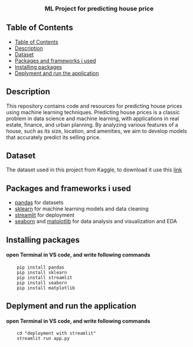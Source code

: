 <br />
<p align="center">

  <h3 align="center">ML Project for predicting house price</h3>
</p>

## Table of Contents

- [Table of Contents](#table-of-contents)
- [Description](#description)
- [Dataset](#Dataset)
- [Packages and frameworks i used](#packages-and-frameworks-i-used)
- [Installing packages](#installing-packages)
- [Deplyment and run the application](#deplyment-the-application)

## Description

This repository contains code and resources for predicting house prices using machine learning techniques. Predicting house prices is a classic problem in data science and machine learning, with applications in real estate, finance, and urban planning. By analyzing various features of a house, such as its size, location, and amenities, we aim to develop models that accurately predict its selling price.

## Dataset

The dataset used in this project from Kaggle, to download it use this [link](https://www.kaggle.com/competitions/house-prices-advanced-regression-techniques/data)

## Packages and frameworks i used

* [pandas](https://pandas.pydata.org/docs/) for datasets
* [sklearn](https://scikit-learn.org/stable/index.html) for machine learning models and data cleaning 
* [streamlit](https://docs.streamlit.io/) for deployment
* [seaborn](https://seaborn.pydata.org/) and [matplotlib](https://matplotlib.org/) for data analysis and visualization and EDA

## Installing packages

#### open Terminal in VS code, and write following commands
        pip install pandas
        pip install sklearn
        pip install streamlit
        pip install seaborn
        pip install matplotlib

## Deplyment and run the application

#### open Terminal in VS code, and write following commands
        cd "deployment with streamlit"
        streamlit run app.py